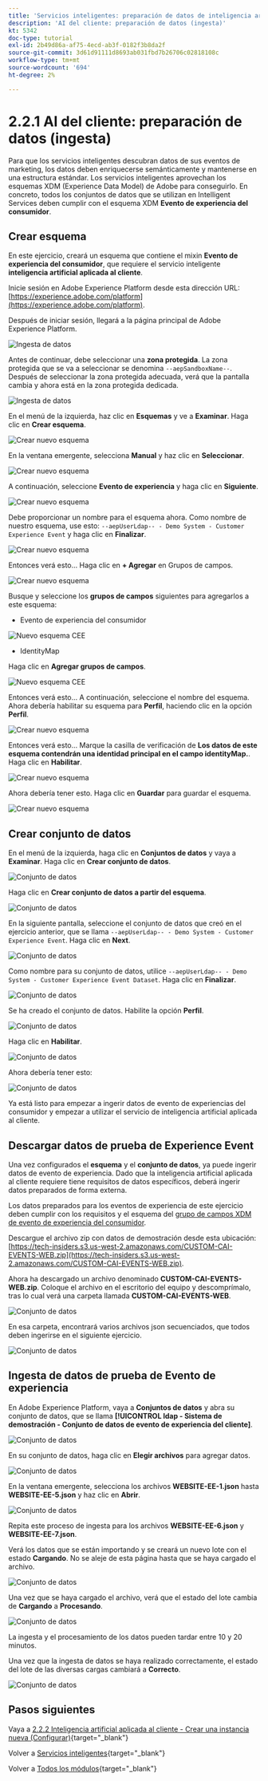 ```yaml
---
title: 'Servicios inteligentes: preparación de datos de inteligencia artificial aplicada al cliente (ingesta)'
description: 'AI del cliente: preparación de datos (ingesta)'
kt: 5342
doc-type: tutorial
exl-id: 2b49d86a-af75-4ecd-ab3f-0182f3b8da2f
source-git-commit: 3d61d91111d8693ab031fbd7b26706c02818108c
workflow-type: tm+mt
source-wordcount: '694'
ht-degree: 2%

---
```


# 2.2.1 AI del cliente: preparación de datos (ingesta)

Para que los servicios inteligentes descubran datos de sus eventos de marketing, los datos deben enriquecerse semánticamente y mantenerse en una estructura estándar. Los servicios inteligentes aprovechan los esquemas XDM (Experience Data Model) de Adobe para conseguirlo.
En concreto, todos los conjuntos de datos que se utilizan en Intelligent Services deben cumplir con el esquema XDM **Evento de experiencia del consumidor**.

## Crear esquema

En este ejercicio, creará un esquema que contiene el mixin **Evento de experiencia del consumidor**, que requiere el servicio inteligente **inteligencia artificial aplicada al cliente**.

Inicie sesión en Adobe Experience Platform desde esta dirección URL: [https://experience.adobe.com/platform](https://experience.adobe.com/platform).

Después de iniciar sesión, llegará a la página principal de Adobe Experience Platform.

![Ingesta de datos](../../datacollection/dc1.2/images/home.png)

Antes de continuar, debe seleccionar una **zona protegida**. La zona protegida que se va a seleccionar se denomina ``--aepSandboxName--``. Después de seleccionar la zona protegida adecuada, verá que la pantalla cambia y ahora está en la zona protegida dedicada.

![Ingesta de datos](../../datacollection/dc1.2/images/sb1.png)

En el menú de la izquierda, haz clic en **Esquemas** y ve a **Examinar**. Haga clic en **Crear esquema**.

![Crear nuevo esquema](./images/createschemabutton.png)

En la ventana emergente, selecciona **Manual** y haz clic en **Seleccionar**.

![Crear nuevo esquema](./images/schmanual.png)

A continuación, seleccione **Evento de experiencia** y haga clic en **Siguiente**.

![Crear nuevo esquema](./images/xdmee.png)

Debe proporcionar un nombre para el esquema ahora. Como nombre de nuestro esquema, use esto: `--aepUserLdap-- - Demo System - Customer Experience Event` y haga clic en **Finalizar**.

![Crear nuevo esquema](./images/schname.png)

Entonces verá esto... Haga clic en **+ Agregar** en Grupos de campos.

![Crear nuevo esquema](./images/xdmee1.png)

Busque y seleccione los **grupos de campos** siguientes para agregarlos a este esquema:

- Evento de experiencia del consumidor

![Nuevo esquema CEE](./images/cee1.png)

- IdentityMap

Haga clic en **Agregar grupos de campos**.

![Nuevo esquema CEE](./images/cee2.png)

Entonces verá esto... A continuación, seleccione el nombre del esquema. Ahora debería habilitar su esquema para **Perfil**, haciendo clic en la opción **Perfil**.

![Crear nuevo esquema](./images/xdmee3.png)

Entonces verá esto... Marque la casilla de verificación de **Los datos de este esquema contendrán una identidad principal en el campo identityMap.**. Haga clic en **Habilitar**.

![Crear nuevo esquema](./images/xdmee4.png)

Ahora debería tener esto. Haga clic en **Guardar** para guardar el esquema.

![Crear nuevo esquema](./images/xdmee5.png)

## Crear conjunto de datos

En el menú de la izquierda, haga clic en **Conjuntos de datos** y vaya a **Examinar**. Haga clic en **Crear conjunto de datos**.

![Conjunto de datos](./images/createds.png)

Haga clic en **Crear conjunto de datos a partir del esquema**.

![Conjunto de datos](./images/createdatasetfromschema.png)

En la siguiente pantalla, seleccione el conjunto de datos que creó en el ejercicio anterior, que se llama `--aepUserLdap-- - Demo System - Customer Experience Event`. Haga clic en **Next**.

![Conjunto de datos](./images/createds1.png)

Como nombre para su conjunto de datos, utilice `--aepUserLdap-- - Demo System - Customer Experience Event Dataset`. Haga clic en **Finalizar**.

![Conjunto de datos](./images/createds2.png)

Se ha creado el conjunto de datos. Habilite la opción **Perfil**.

![Conjunto de datos](./images/createds3.png)

Haga clic en **Habilitar**.

![Conjunto de datos](./images/createds4.png)

Ahora debería tener esto:

![Conjunto de datos](./images/createds5.png)

Ya está listo para empezar a ingerir datos de evento de experiencias del consumidor y empezar a utilizar el servicio de inteligencia artificial aplicada al cliente.

## Descargar datos de prueba de Experience Event

Una vez configurados el **esquema** y el **conjunto de datos**, ya puede ingerir datos de evento de experiencia. Dado que la inteligencia artificial aplicada al cliente requiere tiene requisitos de datos específicos, deberá ingerir datos preparados de forma externa.

Los datos preparados para los eventos de experiencia de este ejercicio deben cumplir con los requisitos y el esquema del [grupo de campos XDM de evento de experiencia del consumidor](https://github.com/adobe/xdm/blob/797cf4930d5a80799a095256302675b1362c9a15/docs/reference/context/experienceevent-consumer.schema.md).

Descargue el archivo zip con datos de demostración desde esta ubicación: [https://tech-insiders.s3.us-west-2.amazonaws.com/CUSTOM-CAI-EVENTS-WEB.zip](https://tech-insiders.s3.us-west-2.amazonaws.com/CUSTOM-CAI-EVENTS-WEB.zip).

Ahora ha descargado un archivo denominado **CUSTOM-CAI-EVENTS-WEB.zip**. Coloque el archivo en el escritorio del equipo y descomprímalo, tras lo cual verá una carpeta llamada **CUSTOM-CAI-EVENTS-WEB**.

![Conjunto de datos](./images/ingest.png)

En esa carpeta, encontrará varios archivos json secuenciados, que todos deben ingerirse en el siguiente ejercicio.

![Conjunto de datos](./images/ingest1a.png)

## Ingesta de datos de prueba de Evento de experiencia

En Adobe Experience Platform, vaya a **Conjuntos de datos** y abra su conjunto de datos, que se llama **[!UICONTROL ldap - Sistema de demostración - Conjunto de datos de evento de experiencia del cliente]**.

![Conjunto de datos](./images/ingest1.png)

En su conjunto de datos, haga clic en **Elegir archivos** para agregar datos.

![Conjunto de datos](./images/ingest2.png)

En la ventana emergente, selecciona los archivos **WEBSITE-EE-1.json** hasta **WEBSITE-EE-5.json** y haz clic en **Abrir**.

![Conjunto de datos](./images/ingest3.png)

Repita este proceso de ingesta para los archivos **WEBSITE-EE-6.json** y **WEBSITE-EE-7.json**.

Verá los datos que se están importando y se creará un nuevo lote con el estado **Cargando**. No se aleje de esta página hasta que se haya cargado el archivo.

![Conjunto de datos](./images/ingest4.png)

Una vez que se haya cargado el archivo, verá que el estado del lote cambia de **Cargando** a **Procesando**.

![Conjunto de datos](./images/ingest5.png)

La ingesta y el procesamiento de los datos pueden tardar entre 10 y 20 minutos.

Una vez que la ingesta de datos se haya realizado correctamente, el estado del lote de las diversas cargas cambiará a **Correcto**.

![Conjunto de datos](./images/ingest7.png)

## Pasos siguientes

Vaya a [2.2.2 Inteligencia artificial aplicada al cliente - Crear una instancia nueva (Configurar)](./ex2.md){target="_blank"}

Volver a [Servicios inteligentes](./intelligent-services.md){target="_blank"}

Volver a [Todos los módulos](./../../../../overview.md){target="_blank"}
